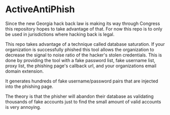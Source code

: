 # ActiveAntiPhish 

Since the new Georgia hack back law is making its way through Congress this repository hopes to take advantage of that. For now this repo is to only be used in jurisdictions where hacking back is legal. 

This repo takes advantage of a technique called database saturation. If your organization is successfully phished this tool allows the organization to decrease the signal to noise ratio of the hacker's stolen credentials. This is done by providing the tool with a fake password list, fake username list, proxy list, the phishing page's callback url, and your organizations email domain extension.

It generates hundreds of fake username/password pairs that are injected into the phishing page.

The theory is that the phisher will abandon their database as validating thousands of fake accounts just to find the small amount of valid accounts is very annoying. 
